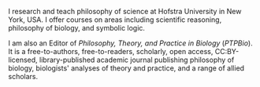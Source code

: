 I research and teach philosophy of science at Hofstra University in New York, USA. I offer courses on areas including scientific reasoning, philosophy of biology, and symbolic logic.

I am also an Editor of *Philosophy, Theory, and Practice in Biology* (*PTPBio*). It is a free-to-authors, free-to-readers, scholarly, open access, CC:BY-licensed, library-published academic journal publishing philosophy of biology, biologists' analyses of theory and practice, and a range of allied scholars.
